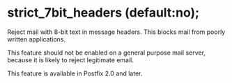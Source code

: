 # strict_7bit_headers (default:no); 


Reject mail with 8-bit text in message headers. This blocks mail
from poorly written applications.



This feature should not be enabled on a general purpose mail server,
because it is likely to reject legitimate email.



This feature is available in Postfix 2.0 and later.



